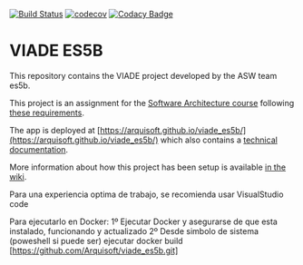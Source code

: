 [![Build Status](https://travis-ci.org/Arquisoft/viade_es5b.svg?branch=master)](https://travis-ci.org/Arquisoft/viade_es5b)
[![codecov](https://codecov.io/gh/Arquisoft/viade_es5b/branch/master/graph/badge.svg)](https://codecov.io/gh/Arquisoft/viade_es5b)
[![Codacy Badge](https://api.codacy.com/project/badge/Grade/f33d79fd89dc441fba939f80be0075cf)](https://www.codacy.com/gh/Arquisoft/viade_es5b?utm_source=github.com&utm_medium=referral&utm_content=Arquisoft/viade_es5b&utm_campaign=Badge_Grade)

# VIADE ES5B

This repository contains the VIADE project developed by the ASW team es5b.

This project is an assignment for the [Software Architecture course](https://arquisoft.github.io/) following [these requirements](https://labra.solid.community/public/SoftwareArchitecture/AssignmentDescription/).

The app is deployed at [https://arquisoft.github.io/viade_es5b/](https://arquisoft.github.io/viade_es5b/) which also contains a [technical documentation](https://arquisoft.github.io/viade_es5b/docs/index.html).

More information about how this project has been setup is available [in the wiki](https://github.com/Arquisoft/viade_es5b/wiki).

Para una experiencia optima de trabajo, se recomienda usar VisualStudio code

Para ejecutarlo en Docker:
1º Ejecutar Docker y asegurarse de que esta instalado, funcionando y actualizado
2º Desde simbolo de sistema (poweshell si puede ser) ejecutar
docker build [https://github.com/Arquisoft/viade_es5b.git]
